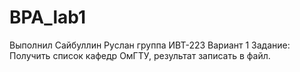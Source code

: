 # BPA_lab1
Выполнил Сайбуллин Руслан группа ИВТ-223
Вариант 1
Задание: Получить список кафедр ОмГТУ, результат записать в файл.
